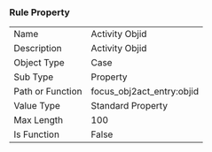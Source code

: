 ### Rule Property

|  |  |
| ------------- | ------------- |
| Name	| Activity Objid 
| Description	| Activity Objid 
| Object Type	| Case
| Sub Type	| Property
| Path or Function	| focus_obj2act_entry:objid
| Value Type	| Standard Property
| Max Length	| 100
| Is Function	| False

